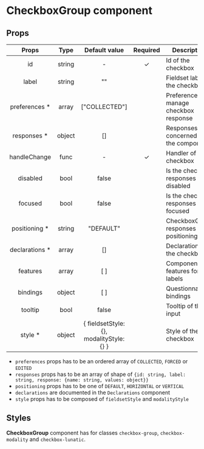 # CheckboxGroup component

## Props

|      Props      |  Type  |              Default value               | Required | Description                             |
| :-------------: | :----: | :--------------------------------------: | :------: | --------------------------------------- |
|       id        | string |                    -                     |    ✓     | Id of the checkbox                      |
|      label      | string |                    ""                    |          | Fieldset label of the checkbox          |
| preferences \*  | array  |              ["COLLECTED"]               |          | Preferences to manage checkbox response |
|  responses \*   | object |                    []                    |          | Responses concerned by the component    |
|  handleChange   |  func  |                    -                     |    ✓     | Handler of the checkbox                 |
|    disabled     |  bool  |                  false                   |          | Is the checkbox responses disabled      |
|     focused     |  bool  |                  false                   |          | Is the checkbox responses focused       |
| positioning \*  | string |                "DEFAULT"                 |          | CheckboxGroup responses positioning     |
| declarations \* | array  |                    []                    |          | Declarations of the checkbox            |
|    features     | array  |                   [ ]                    |          | Component features for labels           |
|    bindings     | object |                   [ ]                    |          | Questionnaire bindings                  |
|     tooltip     |  bool  |                  false                   |          | Tooltip of the input                    |
|    style \*     | object | { fieldsetStyle: {}, modalityStyle: {} } |          | Style of the checkbox                   |

- `preferences` props has to be an ordered array of `COLLECTED`, `FORCED` or `EDITED`
- `responses` props has to be an array of shape of `{id: string, label: string, response: {name: string, values: object}}`
- `positioning` props has to be one of `DEFAULT`, `HORIZONTAL` or `VERTICAL`
- `declarations` are documented in the `Declarations` component
- `style` props has to be composed of `fieldsetStyle` and `modalityStyle`

## Styles

**CheckboxGroup** component has for classes `checkbox-group`, `checkbox-modality` and `checkbox-lunatic`.
